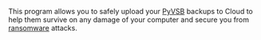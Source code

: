 This program allows you to safely upload your [PyVSB](https://github.com/KonishchevDmitry/pyvsb)
backups to Cloud to help them survive on any damage of your computer and secure you from
[ransomware](https://en.wikipedia.org/wiki/Ransomware) attacks.

